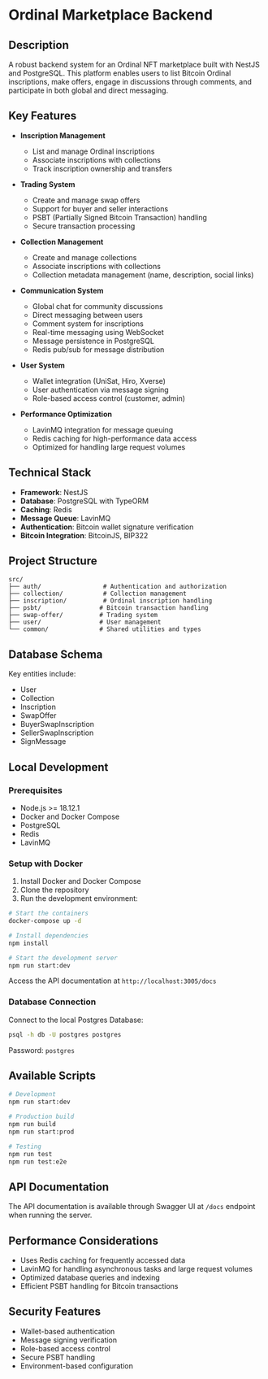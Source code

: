 # Ordinal Marketplace Backend

## Description

A robust backend system for an Ordinal NFT marketplace built with NestJS and PostgreSQL. This platform enables users to list Bitcoin Ordinal inscriptions, make offers, engage in discussions through comments, and participate in both global and direct messaging.

## Key Features

- **Inscription Management**
  - List and manage Ordinal inscriptions
  - Associate inscriptions with collections
  - Track inscription ownership and transfers

- **Trading System**
  - Create and manage swap offers
  - Support for buyer and seller interactions
  - PSBT (Partially Signed Bitcoin Transaction) handling
  - Secure transaction processing

- **Collection Management**
  - Create and manage collections
  - Associate inscriptions with collections
  - Collection metadata management (name, description, social links)

- **Communication System**
  - Global chat for community discussions
  - Direct messaging between users
  - Comment system for inscriptions
  - Real-time messaging using WebSocket
  - Message persistence in PostgreSQL
  - Redis pub/sub for message distribution

- **User System**
  - Wallet integration (UniSat, Hiro, Xverse)
  - User authentication via message signing
  - Role-based access control (customer, admin)

- **Performance Optimization**
  - LavinMQ integration for message queuing
  - Redis caching for high-performance data access
  - Optimized for handling large request volumes

## Technical Stack

- **Framework**: NestJS
- **Database**: PostgreSQL with TypeORM
- **Caching**: Redis
- **Message Queue**: LavinMQ
- **Authentication**: Bitcoin wallet signature verification
- **Bitcoin Integration**: BitcoinJS, BIP322

## Project Structure

```
src/
├── auth/                 # Authentication and authorization
├── collection/           # Collection management
├── inscription/          # Ordinal inscription handling
├── psbt/                # Bitcoin transaction handling
├── swap-offer/          # Trading system
├── user/                # User management
└── common/              # Shared utilities and types
```

## Database Schema

Key entities include:
- User
- Collection
- Inscription
- SwapOffer
- BuyerSwapInscription
- SellerSwapInscription
- SignMessage

## Local Development

### Prerequisites

- Node.js >= 18.12.1
- Docker and Docker Compose
- PostgreSQL
- Redis
- LavinMQ

### Setup with Docker

1. Install Docker and Docker Compose
2. Clone the repository
3. Run the development environment:

```bash
# Start the containers
docker-compose up -d

# Install dependencies
npm install

# Start the development server
npm run start:dev
```

Access the API documentation at `http://localhost:3005/docs`

### Database Connection

Connect to the local Postgres Database:

```bash
psql -h db -U postgres postgres
```
Password: `postgres`

## Available Scripts

```bash
# Development
npm run start:dev

# Production build
npm run build
npm run start:prod

# Testing
npm run test
npm run test:e2e
```

## API Documentation

The API documentation is available through Swagger UI at `/docs` endpoint when running the server.

## Performance Considerations

- Uses Redis caching for frequently accessed data
- LavinMQ for handling asynchronous tasks and large request volumes
- Optimized database queries and indexing
- Efficient PSBT handling for Bitcoin transactions

## Security Features

- Wallet-based authentication
- Message signing verification
- Role-based access control
- Secure PSBT handling
- Environment-based configuration
